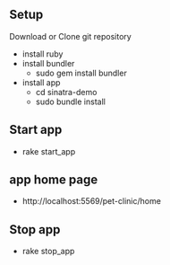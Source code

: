 ## Setup ##
Download or Clone git repository

* install ruby
* install bundler 
    * sudo gem install bundler
* install app    
    * cd sinatra-demo
    * sudo bundle install

## Start app ##
* rake start_app

## app home page ##
* http://localhost:5569/pet-clinic/home

## Stop app ##
* rake stop_app
